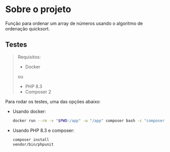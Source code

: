 # Sobre o projeto
Função para ordenar um array de números usando o algoritmo de ordenação quicksort.

## Testes
> Requisitos:
> - Docker
>
> ou
> - PHP 8.3
> - Composer 2

Para rodar os testes, uma das opções abaixo:
- Usando docker:
  ```bash
  docker run --rm -v "$PWD:/app" -w "/app" composer bash -c "composer install && vendor/bin/phpunit"
  ```
- Usando PHP 8.3 e composer:
  ```bash
  composer install
  vendor/bin/phpunit
  ``` 
